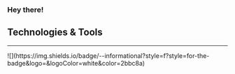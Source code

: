 ### Hey there! <img src="">

<!--
**KristienN/KristienN** is a ✨ _special_ ✨ repository because its `README.md` (this file) appears on your GitHub profile.

Here are some ideas to get you started:

- 🔭 I’m currently working on ...
- 🌱 I’m currently learning ...
- 👯 I’m looking to collaborate on ...
- 🤔 I’m looking for help with ...
- 💬 Ask me about ...
- 📫 How to reach me: ...
- 😄 Pronouns: ...
- ⚡ Fun fact: ...
-->

## Technologies & Tools
<hr>
![](https://img.shields.io/badge/<OS>-<Windows>-informational?style=f?style=for-the-badge&logo=<LOGO_NAME>&logoColor=white&color=2bbc8a)
